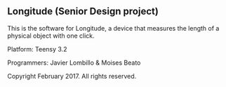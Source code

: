 Longitude (Senior Design project)
---------------------------------

This is the software for Longitude, a device that measures the length
of a physical object with one click.

Platform:  Teensy 3.2

Programmers: Javier Lombillo & Moises Beato

Copyright February 2017.  All rights reserved.  
